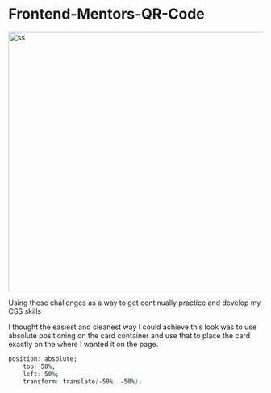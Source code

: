 # Frontend-Mentors-QR-Code

<img width="514" alt="ss" src="https://github.com/tinytecher/Frontend-Mentors-QR-Code/assets/79761202/a2fcf7d7-b105-4b7b-9bff-d9a75aeebab5">


Using these challenges as a way to get continually practice and develop my CSS skills

I thought the easiest and cleanest way I could achieve this look was to use absolute positioning on the card container and use that to place the card exactly on the where I wanted it on the page.

```css
position: absolute;
	top: 50%;
	left: 50%;
	transform: translate(-50%, -50%);
```

